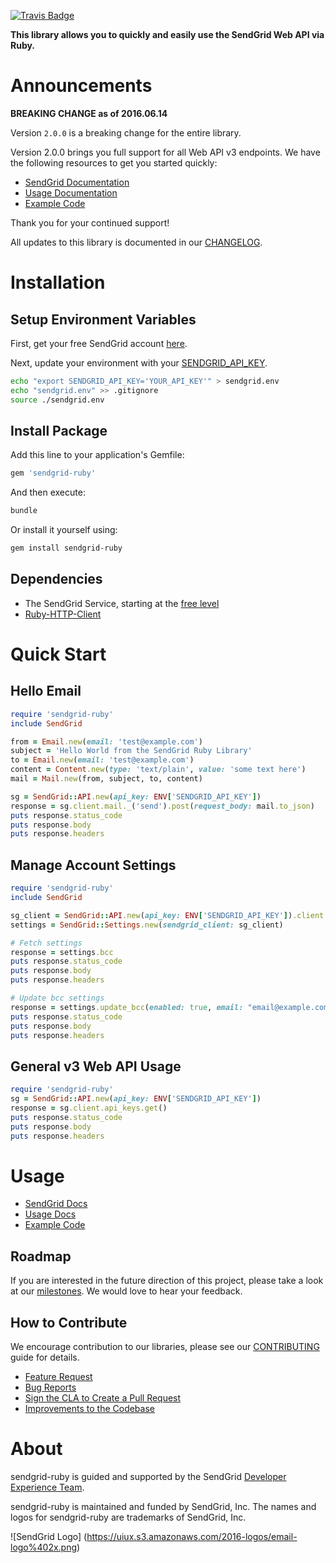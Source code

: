 [![Travis Badge](https://travis-ci.org/sendgrid/sendgrid-ruby.svg?branch=master)](https://travis-ci.org/sendgrid/sendgrid-ruby)


**This library allows you to quickly and easily use the SendGrid Web API via Ruby.**

# Announcements

**BREAKING CHANGE as of 2016.06.14**

Version `2.0.0` is a breaking change for the entire library.

Version 2.0.0 brings you full support for all Web API v3 endpoints. We
have the following resources to get you started quickly:

-   [SendGrid
    Documentation](https://sendgrid.com/docs/API_Reference/Web_API_v3/index.html)
-   [Usage
    Documentation](https://github.com/sendgrid/sendgrid-ruby/tree/master/USAGE.md)
-   [Example
    Code](https://github.com/sendgrid/sendgrid-ruby/tree/master/examples)

Thank you for your continued support!

All updates to this library is documented in our [CHANGELOG](https://github.com/sendgrid/sendgrid-ruby/blob/master/CHANGELOG.md).

# Installation

## Setup Environment Variables

First, get your free SendGrid account [here](https://sendgrid.com/free?source=sendgrid-ruby).

Next, update your environment with your [SENDGRID_API_KEY](https://app.sendgrid.com/settings/api_keys).

```bash
echo "export SENDGRID_API_KEY='YOUR_API_KEY'" > sendgrid.env
echo "sendgrid.env" >> .gitignore
source ./sendgrid.env
```
## Install Package

Add this line to your application's Gemfile:

```bash
gem 'sendgrid-ruby'
```

And then execute:

```bash
bundle
```

Or install it yourself using:

```bash
gem install sendgrid-ruby
```

## Dependencies

- The SendGrid Service, starting at the [free level](https://sendgrid.com/free?source=sendgrid-ruby)
- [Ruby-HTTP-Client](https://github.com/sendgrid/ruby-http-client)

# Quick Start

## Hello Email

```ruby
require 'sendgrid-ruby'
include SendGrid

from = Email.new(email: 'test@example.com')
subject = 'Hello World from the SendGrid Ruby Library'
to = Email.new(email: 'test@example.com')
content = Content.new(type: 'text/plain', value: 'some text here')
mail = Mail.new(from, subject, to, content)

sg = SendGrid::API.new(api_key: ENV['SENDGRID_API_KEY'])
response = sg.client.mail._('send').post(request_body: mail.to_json)
puts response.status_code
puts response.body
puts response.headers
```
## Manage Account Settings

```ruby
require 'sendgrid-ruby'
include SendGrid

sg_client = SendGrid::API.new(api_key: ENV['SENDGRID_API_KEY']).client
settings = SendGrid::Settings.new(sendgrid_client: sg_client)

# Fetch settings
response = settings.bcc
puts response.status_code
puts response.body
puts response.headers

# Update bcc settings
response = settings.update_bcc(enabled: true, email: "email@example.com")
puts response.status_code
puts response.body
puts response.headers
```

## General v3 Web API Usage

```ruby
require 'sendgrid-ruby'
sg = SendGrid::API.new(api_key: ENV['SENDGRID_API_KEY'])
response = sg.client.api_keys.get()
puts response.status_code
puts response.body
puts response.headers
```

# Usage

- [SendGrid Docs](https://sendgrid.com/docs/API_Reference/index.html)
- [Usage Docs](https://github.com/sendgrid/sendgrid-ruby/tree/master/USAGE.md)
- [Example Code](https://github.com/sendgrid/sendgrid-ruby/tree/master/examples)

## Roadmap

If you are interested in the future direction of this project, please take a look at our [milestones](
). We would love to hear your feedback.

## How to Contribute

We encourage contribution to our libraries, please see our [CONTRIBUTING](https://github.com/sendgrid/sendgrid-ruby/tree/master/CONTRIBUTING.md) guide for details.

- [Feature Request](https://github.com/sendgrid/sendgrid-ruby/tree/master/CONTRIBUTING.md#feature_request)
- [Bug Reports](https://github.com/sendgrid/sendgrid-ruby/tree/master/CONTRIBUTING.md#submit_a_bug_report)
- [Sign the CLA to Create a Pull Request](https://github.com/sendgrid/sendgrid-ruby/tree/master/CONTRIBUTING.md#cla)
- [Improvements to the Codebase](https://github.com/sendgrid/sendgrid-ruby/tree/master/CONTRIBUTING.md#improvements_to_the_codebase)

# About

sendgrid-ruby is guided and supported by the SendGrid [Developer Experience Team](mailto:dx@sendgrid.com).

sendgrid-ruby is maintained and funded by SendGrid, Inc. The names and logos for sendgrid-ruby are trademarks of SendGrid, Inc.

![SendGrid Logo]
(https://uiux.s3.amazonaws.com/2016-logos/email-logo%402x.png)
